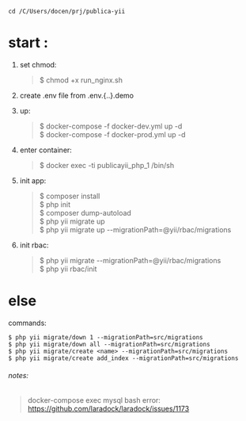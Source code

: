     cd /C/Users/docen/prj/publica-yii

start :
======

1. set chmod:

    > $ chmod +x  run_nginx.sh
    
2. create .env file from .env.{..}.demo
    
3. up:

   > $ docker-compose -f docker-dev.yml up -d    
   > $ docker-compose -f docker-prod.yml up -d
	
4. enter container:

   > $ docker exec -ti publicayii_php_1 /bin/sh
    
5. init app:

   > $ composer install     
   > $ php init     
   > $ composer dump-autoload   
   > $ php yii migrate up   
   > $ php yii migrate up --migrationPath=@yii/rbac/migrations  
    
6. init rbac:

   > $ php yii migrate --migrationPath=@yii/rbac/migrations     
   > $ php yii rbac/init

else
=====   

commands:

    $ php yii migrate/down 1 --migrationPath=src/migrations
    $ php yii migrate/down all --migrationPath=src/migrations
    $ php yii migrate/create <name> --migrationPath=src/migrations
    $ php yii migrate/create add_index --migrationPath=src/migrations
    
###### notes:

> docker-compose exec mysql bash error:  https://github.com/laradock/laradock/issues/1173